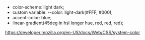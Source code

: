 - color-scheme: light dark;
- custom variable: --color: light-dark(#FFF, #000);
- accent-color: blue;
- linear-gradient(45deg in hsl longer hue, red, red, red);

https://developer.mozilla.org/en-US/docs/Web/CSS/system-color